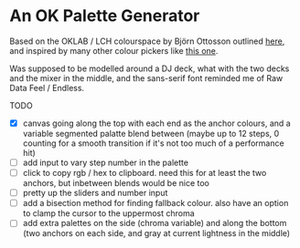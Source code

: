 # An OK Palette Generator 

Based on the OKLAB / LCH colourspace by Björn Ottosson outlined [here](https://bottosson.github.io/posts/oklab/), and inspired by many other colour pickers like [this one](https://oklch.com/). 

Was supposed to be modelled around a DJ deck, what with the two decks and the mixer in the middle, and the sans-serif font reminded me of Raw Data Feel / Endless. 

TODO
- [x] canvas going along the top with each end as the anchor colours, and a variable segmented palatte blend between (maybe up to 12 steps, 0 counting for a smooth transition if it's not too much of a performance hit)
- [ ] add input to vary step number in the palette
- [ ] click to copy rgb / hex to clipboard. need this for at least the two anchors, but inbetween blends would be nice too
- [ ] pretty up the sliders and number input
- [ ] add a bisection method for finding fallback colour. also have an option to clamp the cursor to the uppermost chroma
- [ ] add extra palettes on the side (chroma variable) and along the bottom (two anchors on each side, and gray at current lightness in the middle)
